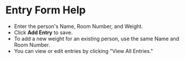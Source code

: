 # Entry Form Help

- Enter the person's Name, Room Number, and Weight.
- Click **Add Entry** to save.
- To add a new weight for an existing person, use the same Name and Room Number.
- You can view or edit entries by clicking "View All Entries."
